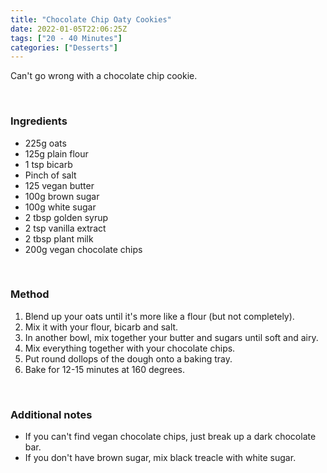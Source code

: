 ```yaml
---
title: "Chocolate Chip Oaty Cookies"
date: 2022-01-05T22:06:25Z
tags: ["20 - 40 Minutes"]
categories: ["Desserts"]
---
```

Can't go wrong with a chocolate chip cookie.
&nbsp;

&nbsp;
### Ingredients
* 225g oats
* 125g plain flour
* 1 tsp bicarb
* Pinch of salt
* 125 vegan butter
* 100g brown sugar
* 100g white sugar
* 2 tbsp golden syrup
* 2 tsp vanilla extract
* 2 tbsp plant milk
* 200g vegan chocolate chips
&nbsp;

&nbsp;
### Method
1. Blend up your oats until it's more like a flour (but not completely).
2. Mix it with your flour, bicarb and salt.
3. In another bowl, mix together your butter and sugars until soft and airy.
4. Mix everything together with your chocolate chips.
5. Put round dollops of the dough onto a baking tray.
6. Bake for 12-15 minutes at 160 degrees.
&nbsp;

&nbsp;
### Additional notes
* If you can't find vegan chocolate chips, just break up a dark chocolate bar.
* If you don't have brown sugar, mix black treacle with white sugar.

